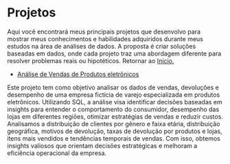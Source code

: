 # Projetos
Aqui você encontrará meus principais projetos que desenvolvo para mostrar meus conhecimentos e habilidades adquiridos durante meus estudos na área de análises de dados.
A proposta é criar soluções baseadas em dados, onde cada projeto traz uma abordagem diferente para resolver problemas reais ou hipotéticos. Retornar ao [Início.](https://github.com/DuduTrindade/AnaliseDados/tree/main?tab=readme-ov-file#todos-os-meus-projetos)

* [Análise de Vendas de Produtos eletrônicos](https://github.com/DuduTrindade/AnaliseDados/tree/main/Projetos/Projeto%2001%20-%20An%C3%A1lise%20de%20Vendas%20com%20SQL)

Este projeto tem como objetivo analisar os dados de vendas, devoluções e desempenho de uma empresa fictícia de varejo especializada em produtos eletrônicos. Utilizando SQL, 
a análise visa identificar decisões baseadas em insights para entender o comportamento do consumidor, desempenho das lojas em diferentes regiões, otimizar estratégias de vendas 
e reduzir custos. Analisamos a distribuição de clientes por gênero e faixa etária, distribuição geográfica, motivos de devolução, taxas de devolução por produtos e lojas, itens
 mais vendidos e tendências temporais de vendas. Com isso, obtemos insights valiosos que orientam decisões estratégicas e melhoram a eficiência operacional da empresa.
























